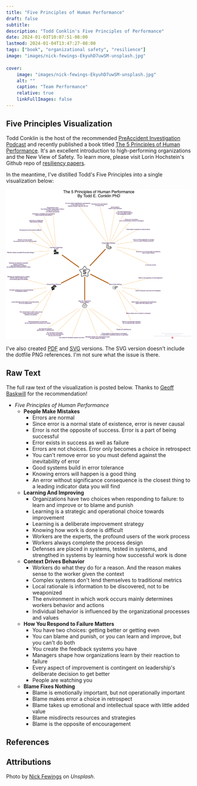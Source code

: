 ```yaml
---
title: "Five Principles of Human Performance"
draft: false
subtitle:
description: "Todd Conklin's Five Principles of Performance"
date: 2024-01-03T10:07:51-08:00
lastmod: 2024-01-04T13:47:27-08:00
tags: ["book", "organizational safety", "resilience"]
image: "images/nick-fewings-EkyuhD7uwSM-unsplash.jpg"

cover:
    image: "images/nick-fewings-EkyuhD7uwSM-unsplash.jpg"
    alt: ""
    caption: "Team Performance"
    relative: true 
    linkFullImages: false
---
```


## Five Principles Visualization

Todd Conklin is the host of the recommended [PreAccident Investigation Podcast](https://preaccidentpodcast.podbean.com) and recently published a book titled [The 5 Principles of Human Performance](https://a.co/d/b6VGAc9). It's an excellent introduction to high-performing organizations and the New View of Safety. To learn more, please visit Lorin Hochstein's Github repo of [resiliency papers](https://github.com/lorin/resilience-engineering).

In the meantime, I've distilled Todd's Five Principles into a single visualization below:

![image](principles.dot.jpeg)

I've also created [PDF](./principles.dot.pdf) and [SVG](./principles.dot.svg) versions. The SVG version doesn't include the dotfile PNG references. I'm not sure what the issue is there.

## Raw Text

The full raw text of the visualization is posted below. Thanks to [Geoff Baskwill](https://mastodon.cloud/@geoff_baskwill#.) for the recommendation!

* *Five Principles of Human Performance*
  * **People Make Mistakes**
    * Errors are normal
    * Since error is a normal state of existence, error is never causal
    * Error is not the opposite of success. Error is a part of being successful
    * Error exists in success as well as failure
    * Errors are not choices. Error only becomes a choice in retrospect
    * You can't remove error so you must defend against the inevitability of error
    * Good systems build in error tolerance
    * Knowing errors will happen is a good thing
    * An error without significance consequence is the closest thing to a leading indicator data you will find
  * **Learning And Improving**
    * Organizations have two choices when responding to failure: to learn and improve or to blame and punish
    * Learning is a strategic and operational choice towards improvement
    * Learning is a deliberate improvement strategy
    * Knowing how work is done is difficult
    * Workers are the experts, the profound users of the work process
    * Workers always complete the process design
    * Defenses are placed in systems, tested in systems, and strengthed in systems by learning how successful work is done
  * **Context Drives Behavior**
    * Workers do what they do for a reason. And the reason makes sense to the worker given the context
    * Complex systems don't lend themselves to traditional metrics
    * Local rationale is information to be discovered, not to be weaponized
    * The environment in which work occurs mainly determines workers behavior and actions
    * Individual behavior is influenced by the organizational processes and values
  * **How You Respond to Failure Matters**
    * You have two choices: getting better or getting even
    * You can blame and punish, or you can learn and improve, but you can't do both
    * You create the feedback systems you have
    * Managers shape how organizations learn by their reaction to failure
    * Every aspect of improvement is contingent on leadership's deliberate decision to get better
    * People are watching you
  * **Blame Fixes Nothing**
    * Blame is emotionally important, but not operationally important
    * Blame makes error a choice in retrospect
    * Blame takes up emotional and intellectual space with little added value
    * Blame misdirects resources and strategies
    * Blame is the opposite of encouragement

## References

## Attributions

Photo by [Nick Fewings](https://unsplash.com/photos/scrabbled-scrabble-tiles-with-words-on-them-EkyuhD7uwSM?utm_content=creditShareLink&utm_medium=referral&utm_source=unsplash) on _Unsplash_.
  